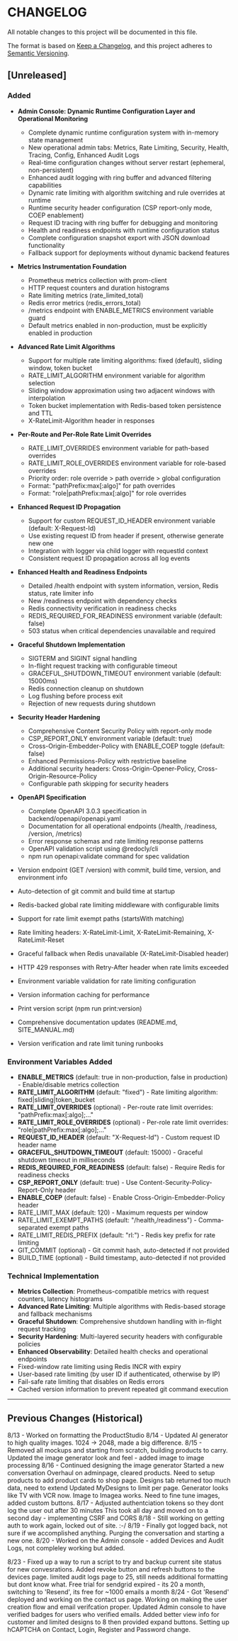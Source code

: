 # CHANGELOG

All notable changes to this project will be documented in this file.

The format is based on [Keep a Changelog](https://keepachangelog.com/en/1.0.0/),
and this project adheres to [Semantic Versioning](https://semver.org/spec/v2.0.0.html).

## [Unreleased]

### Added
- **Admin Console: Dynamic Runtime Configuration Layer and Operational Monitoring**
  - Complete dynamic runtime configuration system with in-memory state management
  - New operational admin tabs: Metrics, Rate Limiting, Security, Health, Tracing, Config, Enhanced Audit Logs
  - Real-time configuration changes without server restart (ephemeral, non-persistent)
  - Enhanced audit logging with ring buffer and advanced filtering capabilities
  - Dynamic rate limiting with algorithm switching and rule overrides at runtime
  - Runtime security header configuration (CSP report-only mode, COEP enablement)
  - Request ID tracing with ring buffer for debugging and monitoring
  - Health and readiness endpoints with runtime configuration status
  - Complete configuration snapshot export with JSON download functionality
  - Fallback support for deployments without dynamic backend features

- **Metrics Instrumentation Foundation**
  - Prometheus metrics collection with prom-client
  - HTTP request counters and duration histograms
  - Rate limiting metrics (rate_limited_total)
  - Redis error metrics (redis_errors_total)
  - /metrics endpoint with ENABLE_METRICS environment variable guard
  - Default metrics enabled in non-production, must be explicitly enabled in production

- **Advanced Rate Limit Algorithms**
  - Support for multiple rate limiting algorithms: fixed (default), sliding window, token bucket
  - RATE_LIMIT_ALGORITHM environment variable for algorithm selection
  - Sliding window approximation using two adjacent windows with interpolation
  - Token bucket implementation with Redis-based token persistence and TTL
  - X-RateLimit-Algorithm header in responses

- **Per-Route and Per-Role Rate Limit Overrides**
  - RATE_LIMIT_OVERRIDES environment variable for path-based overrides
  - RATE_LIMIT_ROLE_OVERRIDES environment variable for role-based overrides
  - Priority order: role override > path override > global configuration
  - Format: "pathPrefix:max[:algo]" for path overrides
  - Format: "role|pathPrefix:max[:algo]" for role overrides

- **Enhanced Request ID Propagation**
  - Support for custom REQUEST_ID_HEADER environment variable (default: X-Request-Id)
  - Use existing request ID from header if present, otherwise generate new one
  - Integration with logger via child logger with requestId context
  - Consistent request ID propagation across all log events

- **Enhanced Health and Readiness Endpoints**
  - Detailed /health endpoint with system information, version, Redis status, rate limiter info
  - New /readiness endpoint with dependency checks
  - Redis connectivity verification in readiness checks
  - REDIS_REQUIRED_FOR_READINESS environment variable (default: false)
  - 503 status when critical dependencies unavailable and required

- **Graceful Shutdown Implementation**
  - SIGTERM and SIGINT signal handling
  - In-flight request tracking with configurable timeout
  - GRACEFUL_SHUTDOWN_TIMEOUT environment variable (default: 15000ms)
  - Redis connection cleanup on shutdown
  - Log flushing before process exit
  - Rejection of new requests during shutdown

- **Security Header Hardening**
  - Comprehensive Content Security Policy with report-only mode
  - CSP_REPORT_ONLY environment variable (default: true)
  - Cross-Origin-Embedder-Policy with ENABLE_COEP toggle (default: false)
  - Enhanced Permissions-Policy with restrictive baseline
  - Additional security headers: Cross-Origin-Opener-Policy, Cross-Origin-Resource-Policy
  - Configurable path skipping for security headers

- **OpenAPI Specification**
  - Complete OpenAPI 3.0.3 specification in backend/openapi/openapi.yaml
  - Documentation for all operational endpoints (/health, /readiness, /version, /metrics)
  - Error response schemas and rate limiting response patterns
  - OpenAPI validation script using @redocly/cli
  - npm run openapi:validate command for spec validation

- Version endpoint (GET /version) with commit, build time, version, and environment info
- Auto-detection of git commit and build time at startup
- Redis-backed global rate limiting middleware with configurable limits
- Support for rate limit exempt paths (startsWith matching)
- Rate limiting headers: X-RateLimit-Limit, X-RateLimit-Remaining, X-RateLimit-Reset
- Graceful fallback when Redis unavailable (X-RateLimit-Disabled header)
- HTTP 429 responses with Retry-After header when rate limits exceeded
- Environment variable validation for rate limiting configuration
- Version information caching for performance
- Print version script (npm run print:version)
- Comprehensive documentation updates (README.md, SITE_MANUAL.md)
- Version verification and rate limit tuning runbooks

### Environment Variables Added
- **ENABLE_METRICS** (default: true in non-production, false in production) - Enable/disable metrics collection
- **RATE_LIMIT_ALGORITHM** (default: "fixed") - Rate limiting algorithm: fixed|sliding|token_bucket
- **RATE_LIMIT_OVERRIDES** (optional) - Per-route rate limit overrides: "pathPrefix:max[:algo];..."
- **RATE_LIMIT_ROLE_OVERRIDES** (optional) - Per-role rate limit overrides: "role|pathPrefix:max[:algo];..."
- **REQUEST_ID_HEADER** (default: "X-Request-Id") - Custom request ID header name
- **GRACEFUL_SHUTDOWN_TIMEOUT** (default: 15000) - Graceful shutdown timeout in milliseconds
- **REDIS_REQUIRED_FOR_READINESS** (default: false) - Require Redis for readiness checks
- **CSP_REPORT_ONLY** (default: true) - Use Content-Security-Policy-Report-Only header
- **ENABLE_COEP** (default: false) - Enable Cross-Origin-Embedder-Policy header
- RATE_LIMIT_MAX (default: 120) - Maximum requests per window
- RATE_LIMIT_EXEMPT_PATHS (default: "/health,/readiness") - Comma-separated exempt paths
- RATE_LIMIT_REDIS_PREFIX (default: "rl:") - Redis key prefix for rate limiting
- GIT_COMMIT (optional) - Git commit hash, auto-detected if not provided
- BUILD_TIME (optional) - Build timestamp, auto-detected if not provided

### Technical Implementation
- **Metrics Collection**: Prometheus-compatible metrics with request counters, latency histograms
- **Advanced Rate Limiting**: Multiple algorithms with Redis-based storage and fallback mechanisms
- **Graceful Shutdown**: Comprehensive shutdown handling with in-flight request tracking
- **Security Hardening**: Multi-layered security headers with configurable policies
- **Enhanced Observability**: Detailed health checks and operational endpoints
- Fixed-window rate limiting using Redis INCR with expiry
- User-based rate limiting (by user ID if authenticated, otherwise by IP)
- Fail-safe rate limiting that disables on Redis errors
- Cached version information to prevent repeated git command execution

---

## Previous Changes (Historical)

8/13 - Worked on formatting the ProductStudio
8/14 - Updated AI generator to high quality images. 1024 -> 2048, made a big difference.
8/15 - Removed all mockups and starting from scratch, building products to carry.
  Updated the image generator look and feel - added image to image processing
8/16 - Continued designing the image generator
  Started a new conversation
  Overhaul on adminpage, cleared products.
  Need to setup products to add product cards to shop page.
  Designs tab returned too much data, need to extend
  Updated MyDesigns to limit per page.
  Generator looks like TV with VCR now.
  Image to Imagea works.
  Need to fine tune images, added custom buttons.
8/17 - Adjusted authentciation tokens so they dont log the user out after 30 minutes
  This took all day and moved on to a second day - implementing CSRF and CORS
8/18 - Still working on getting auth to work again, locked out of site. :-/
8/19 - Finally got logged back, not sure if we accomplished anything.
  Purging the conversation and starting a new one. 
8/20 - Worked on the Admin console - added Devices and Audit Logs, not compleley working but added.

8/23 - Fixed up a way to run a script to try and backup current site status for new convesrations.
  Added revoke button and refresh buttons to the devices page. limited audit logs page to 25, still needs additional formatting but dont know what. 
  Free trial for sendgrid expired - its 20 a month, switching to 'Resend', its free for ~1000 emails a month
8/24 - Got 'Resend' deployed and working on the contact us page. Working on making the user creation flow and email verifcation proper. Updated Admin console to have verified badges for users who verified emails. Added better view info for customer and limited designs to 8 then provided expand buttons.
Setting up hCAPTCHA on Contact, Login, Register and Password change. 











